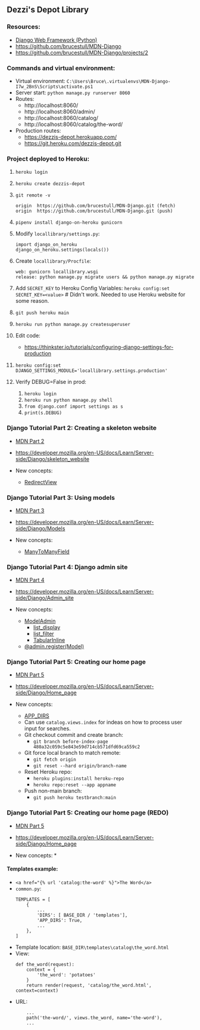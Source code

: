 ## Dezzi's Depot Library
### Resources:
* [Django Web Framework (Python)](https://developer.mozilla.org/en-US/docs/Learn/Server-side/Django)
* https://github.com/brucestull/MDN-Django
* https://github.com/brucestull/MDN-Django/projects/2

### Commands and virtual environment:
* Virtual environment: `C:\Users\Bruce\.virtualenvs\MDN-Django-I7w_2BnS\Scripts\activate.ps1`
* Server start: `python manage.py runserver 8060`
* Routes:
    * http://localhost:8060/
    * http://localhost:8060/admin/
    * http://localhost:8060/catalog/
    * http://localhost:8060/catalog/the-word/
* Production routes:
    * https://dezzis-depot.herokuapp.com/
    * https://git.heroku.com/dezzis-depot.git


### Project deployed to Heroku:

1. `heroku login`

1. `heroku create dezzis-depot`

1. `git remote -v`
    ```
    origin  https://github.com/brucestull/MDN-Django.git (fetch)
    origin  https://github.com/brucestull/MDN-Django.git (push)
    ```

1. `pipenv install django-on-heroku gunicorn`

1. Modify `locallibrary/settings.py`:
    ```
    import django_on_heroku
    django_on_heroku.settings(locals())
    ```

1. Create `locallibrary/Procfile`:
    ```
    web: gunicorn locallibrary.wsgi
    release: python manage.py migrate users && python manage.py migrate
    ```

1. Add `SECRET_KEY` to Heroku Config Variables:
`heroku config:set SECRET_KEY=<value>` # Didn't work. Needed to use Heroku website for some reason.

1. `git push heroku main`

1. `heroku run python manage.py createsuperuser`

1. Edit code:
    * https://thinkster.io/tutorials/configuring-django-settings-for-production

1. `heroku config:set DJANGO_SETTINGS_MODULE='locallibrary.settings.production'`

1. Verify DEBUG=False in prod:
    1. `heroku login`
    1. `heroku run python manage.py shell`
    1. `from django.conf import settings as s`
    1. `print(s.DEBUG)`

### Django Tutorial Part 2: Creating a skeleton website
* [MDN Part 2](https://github.com/brucestull/MDN-Django/issues/8)
* https://developer.mozilla.org/en-US/docs/Learn/Server-side/Django/skeleton_website

* New concepts:
    * [RedirectView](https://docs.djangoproject.com/en/4.0/ref/class-based-views/base/#redirectview)

### Django Tutorial Part 3: Using models
* [MDN Part 3](https://github.com/brucestull/MDN-Django/issues/10)
* https://developer.mozilla.org/en-US/docs/Learn/Server-side/Django/Models

* New concepts:
    * [ManyToManyField](https://docs.djangoproject.com/en/4.0/topics/db/examples/many_to_many/)

### Django Tutorial Part 4: Django admin site
* [MDN Part 4](https://github.com/brucestull/MDN-Django/issues/16)
* https://developer.mozilla.org/en-US/docs/Learn/Server-side/Django/Admin_site

* New concepts:
    * [ModelAdmin](https://docs.djangoproject.com/en/4.0/ref/contrib/admin/#modeladmin-objects)
        * [list_display](https://stackoverflow.com/a/59587324/10958667)
        * [list_filter](https://developer.mozilla.org/en-US/docs/Learn/Server-side/Django/Admin_site#add_list_filters)
        * [TabularInline](https://docs.djangoproject.com/en/4.0/ref/contrib/admin/#django.contrib.admin.TabularInline)
    * [@admin.register(Model)](https://docs.djangoproject.com/en/4.0/ref/contrib/admin/#the-register-decorator)

### Django Tutorial Part 5: Creating our home page
* [MDN Part 5](https://github.com/brucestull/MDN-Django/issues/21)
* https://developer.mozilla.org/en-US/docs/Learn/Server-side/Django/Home_page

* New concepts:
    * [APP_DIRS](https://docs.djangoproject.com/en/4.0/topics/templates/#configuration)
    * Can use `catalog.views.index` for indeas on how to process user input for searches.
    * Git checkout commit and create branch:
        * `git branch before-index-page 480a32c059c5e843e59d714cb571dfd69ca559c2`
    * Git force local branch to match remote:
        * `git fetch origin`
        * `git reset --hard origin/branch-name`
    * Reset Heroku repo:
        * `heroku plugins:install heroku-repo`
        * `heroku repo:reset --app appname`
    * Push non-main branch:
        * `git push heroku testbranch:main`

### Django Tutorial Part 5: Creating our home page (REDO)
* [MDN Part 5](https://github.com/brucestull/MDN-Django/issues/23)
* https://developer.mozilla.org/en-US/docs/Learn/Server-side/Django/Home_page


* New concepts:
    * 

#### Templates example:
* `<a href="{% url 'catalog:the-word' %}">The Word</a>`
* `common.py`:
    ```
    TEMPLATES = [
        {
            ...
            'DIRS': [ BASE_DIR / 'templates'],
            'APP_DIRS': True,
            ...
        },
    ]
    ```
* Template location:
`BASE_DIR\templates\catalog\the_word.html`
* View:
    ```
    def the_word(request):
        context = {
            'the_word': 'potatoes'
        }
        return render(request, 'catalog/the_word.html', context=context)
    ```
* URL:
    ```
        ...
        path('the-word/', views.the_word, name='the-word'),
        ...
    ```


